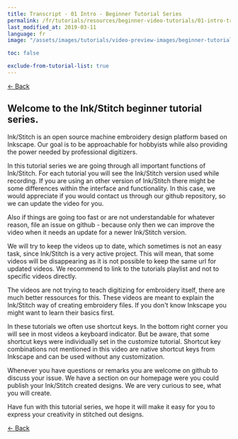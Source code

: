 ```yaml
---
title: Transcript - 01 Intro - Beginner Tutorial Series
permalink: /fr/tutorials/resources/beginner-video-tutorials/01-intro-transcript
last_modified_at: 2019-03-11
language: fr
image: "/assets/images/tutorials/video-preview-images/beginner-tutorial-series.png"

toc: false

exclude-from-tutorial-list: true
---
```

[← Back](/tutorials/resources/beginner-video-tutorials/)

## Welcome to the Ink/Stitch beginner tutorial series.

Ink/Stitch is an open source machine embroidery design platform based on Inkscape.
Our goal is to be approachable for hobbyists while also providing the power needed by professional digitizers.

In this tutorial series we are going through all important functions of Ink/Stitch.
For each tutorial you will see the Ink/Stitch version used while recording.
If you are using an other version of Ink/Stitch there might be some differences within the interface and functionality.
In this case, we would appreciate if you would contact us through our github repository, so we can update the video for you.

Also if things are going too fast or are not understandable for whatever reason, file an issue on github - because only then we can improve the video when it needs an update for a newer Ink/Stitch version.

We will try to keep the videos up to date, which sometimes is not an easy task, since Ink/Stitch is a very active project. This will mean, that some videos will be disappearing as it is not possible to keep the same url for updated videos.
We recommend to link to the tutorials playlist and not to specific videos directly.

The videos are not trying to teach digitizing for embroidery itself, there are much better ressources for this. These videos are meant to explain the Ink/Stitch way of creating embroidery files.
If you don't know Inkscape you might want to learn their basics first.

In these tutorials we often use shortcut keys. In the bottom right corner you will see in most videos a keyboard indicator.
But be aware, that some shortcut keys were individually set in the customize tutorial.
Shortcut key combinations not mentioned in this video are native shortcut keys from Inkscape and can be used without any customization.

Whenever you have questions or remarks you are welcome on github to discuss your issue.
We have a section on our homepage were you could publish your Ink/Stitch created designs.
We are very curious to see, what you will create.

Have fun with this tutorial series, we hope it will make it easy for you to express your creativity in stitched out designs.

[← Back](/tutorials/resources/beginner-video-tutorials/)
